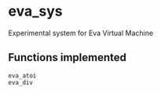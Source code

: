 # eva_sys

Experimental system for Eva Virtual Machine

## Functions implemented

```assembly
eva_atoi
eva_div
```

